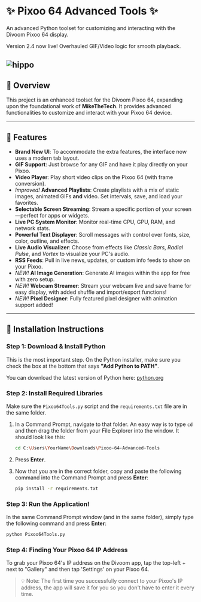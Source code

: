 # ✨ Pixoo 64 Advanced Tools ✨

An advanced Python toolset for customizing and interacting with the Divoom Pixoo 64 display.

Version 2.4 now live! Overhauled GIF/Video logic for smooth playback.

![hippo](https://i.imgur.com/JE5OcNm.gif)
---

## 🚀 Overview

This project is an enhanced toolset for the Divoom Pixoo 64, expanding upon the foundational work of **MikeTheTech**. It provides advanced functionalities to customize and interact with your Pixoo 64 device.

---

## 🌟 Features

- **Brand New UI**: To accommodate the extra features, the interface now uses a modern tab layout.
- **GIF Support**: Just browse for any GIF and have it play directly on your Pixoo.
- **Video Player**: Play short video clips on the Pixoo 64 (with frame conversion).
- _Improved!_ **Advanced Playlists**: Create playlists with a mix of static images, animated GIFs **and** video. Set intervals, save, and load your favorites.
- **Selectable Screen Streaming**: Stream a specific portion of your screen—perfect for apps or widgets.
- **Live PC System Monitor**: Monitor real-time CPU, GPU, RAM, and network stats.
- **Powerful Text Displayer**: Scroll messages with control over fonts, size, color, outline, and effects.
- **Live Audio Visualizer**: Choose from effects like *Classic Bars*, *Radial Pulse*, and *Vortex* to visualize your PC's audio.
- **RSS Feeds**: Pull in live news, updates, or custom info feeds to show on your Pixoo.
- _NEW!_ **AI Image Generation**: Generate AI images within the app for free with zero setup.
- _NEW!_ **Webcam Streamer**: Stream your webcam live and save frame for easy display, with added shuffle and import/export functions!
- _NEW!_ **Pixel Designer**: Fully featured pixel designer with animation support added!

---

## 🔧 Installation Instructions

### Step 1: Download & Install Python
This is the most important step. On the Python installer, make sure you check the box at the bottom that says **"Add Python to PATH"**.

You can download the latest version of Python here: [python.org](https://www.python.org/downloads/)

### Step 2: Install Required Libraries
Make sure the `Pixoo64Tools.py` script and the `requirements.txt` file are in the same folder.

1. In a Command Prompt, navigate to that folder. An easy way is to type `cd ` and then drag the folder from your File Explorer into the window. It should look like this:
    ```bash
    cd C:\Users\YourName\Downloads\Pixoo-64-Advanced-Tools
    ```
2. Press **Enter**.

3. Now that you are in the correct folder, copy and paste the following command into the Command Prompt and press **Enter**:
    ```bash
    pip install -r requirements.txt
    ```

### Step 3: Run the Application!
In the same Command Prompt window (and in the same folder), simply type the following command and press **Enter**:
```bash
python Pixoo64Tools.py
```

### Step 4: Finding Your Pixoo 64 IP Address
To grab your Pixoo 64's IP address on the Divoom app, tap the top-left + next to "Gallery" and then tap 'Settings' on your Pixoo 64.

> 💡 Note: The first time you successfully connect to your Pixoo's IP address, the app will save it for you so you don't have to enter it every time.
